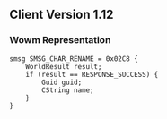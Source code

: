 ## Client Version 1.12

### Wowm Representation
```rust,ignore
smsg SMSG_CHAR_RENAME = 0x02C8 {
    WorldResult result;    
    if (result == RESPONSE_SUCCESS) {        
        Guid guid;        
        CString name;        
    }    
}

```
